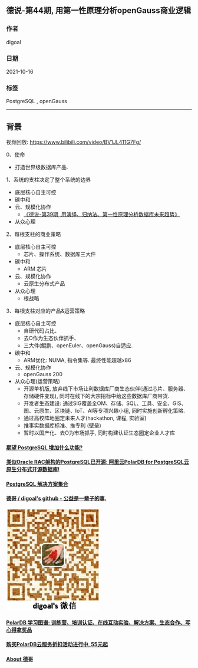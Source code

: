 ## 德说-第44期, 用第一性原理分析openGauss商业逻辑    
                    
### 作者                    
digoal                    
                    
### 日期                    
2021-10-16                     
                    
### 标签                    
PostgreSQL , openGauss      
                    
----                    
                    
## 背景           
视频回放: https://www.bilibili.com/video/BV1JL411G7Fg/      
  
0、使命   
- 打造世界级数据库产品.   
    
1、系统的支柱决定了整个系统的边界    
- 底层核心自主可控     
- 碳中和    
- 云、规模化协作    
    - [《德说-第39期, 用演绎、归纳法、第一性原理分析数据库未来趋势》](../202110/20211012_01.md)    
- 从众心理     
    
2、每根支柱的商业策略    
- 底层核心自主可控    
    - 芯片、操作系统、数据库三大件    
- 碳中和    
    - ARM 芯片    
- 云、规模化协作    
    - 云原生分布式产品    
- 从众心理     
    - 根战略    
    
3、每根支柱对应的产品&运营策略    
- 底层核心自主可控    
    - 自研代码占比、    
    - 去O作为生态伙伴抓手、    
    - 三大件(鲲鹏、openEuler、openGauss)自适应.    
- 碳中和    
    - ARM优化: NUMA, 指令集等. 最终性能超越x86    
- 云、规模化协作    
    - openGauss 200    
- 从众心理(运营策略)     
    - 开源单机版, 放弃线下市场让利数据库厂商生态伙伴(通过芯片、服务器、存储硬件变现), 同时在线下的大宗招标中给这些数据库厂商带货.        
    - 开发者生态建设: 通过SIG覆盖全OM、存储、SQL、工具、安全、GIS、图、云原生、区块链、IoT、AI等专项兴趣小组, 同时实施创新孵化策略.   
    - 通过高校阵地圈定未来人才(hackathon, 课程, 实验室)     
    - 推事实数据库标准、推专利 (壁垒)     
    - 暂时以国产化、去O为市场抓手, 同时构建认证生态圈定企业人才库     
    
    
  
#### [期望 PostgreSQL 增加什么功能?](https://github.com/digoal/blog/issues/76 "269ac3d1c492e938c0191101c7238216")
  
  
#### [类似Oracle RAC架构的PostgreSQL已开源: 阿里云PolarDB for PostgreSQL云原生分布式开源数据库!](https://github.com/ApsaraDB/PolarDB-for-PostgreSQL "57258f76c37864c6e6d23383d05714ea")
  
  
#### [PostgreSQL 解决方案集合](https://yq.aliyun.com/topic/118 "40cff096e9ed7122c512b35d8561d9c8")
  
  
#### [德哥 / digoal's github - 公益是一辈子的事.](https://github.com/digoal/blog/blob/master/README.md "22709685feb7cab07d30f30387f0a9ae")
  
  
![digoal's wechat](../pic/digoal_weixin.jpg "f7ad92eeba24523fd47a6e1a0e691b59")
  
  
#### [PolarDB 学习图谱: 训练营、培训认证、在线互动实验、解决方案、生态合作、写心得拿奖品](https://www.aliyun.com/database/openpolardb/activity "8642f60e04ed0c814bf9cb9677976bd4")
  
  
#### [购买PolarDB云服务折扣活动进行中, 55元起](https://www.aliyun.com/activity/new/polardb-yunparter?userCode=bsb3t4al "e0495c413bedacabb75ff1e880be465a")
  
  
#### [About 德哥](https://github.com/digoal/blog/blob/master/me/readme.md "a37735981e7704886ffd590565582dd0")
  

